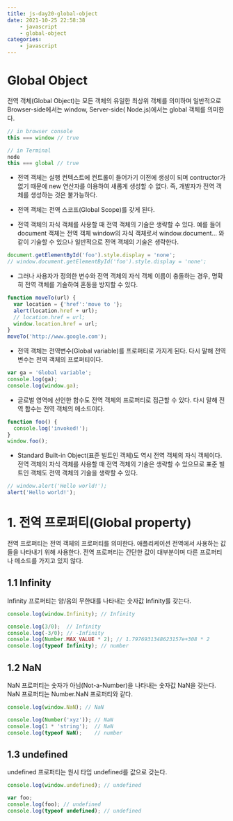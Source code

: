 ```yaml
---
title: js-day20-global-object
date: 2021-10-25 22:58:38
    - javascript 
    - global-object
categories: 
    - javascript
---
```


# Global Object
전역 객체(Global Object)는 모든 객체의 유일한 최상위 객체를 의미하며 일반적으로 Browser-side에서는 window, Server-side( Node.js)에서는 global 객체를 의미한다. 

``` javascript
// in browser console
this === window // true

// in Terminal
node
this === global // true
```

- 전역 객체는 실행 컨텍스트에 컨트롤이 들어가기 이전에 생성이 되며 contructor가 없기 때문에 new 연산자를 이용하여 새롭게 생성할 수 없다. 즉, 개발자가 전역 객체를 생성하는 것은 불가능하다. 

- 전역 객체는 전역 스코프(Global Scope)를 갖게 된다. 

- 전역 객체의 자식 객체를 사용할 때 전역 객체의 기술은 생략할 수 있다. 예를 들어 document 객체는 전역 객체 window의 자식 객체로서 window.document... 와 같이 기술할 수 있으나 일반적으로 전역 객체의 기술은 생략한다. 

``` javascript
document.getElementById('foo').style.display = 'none';
// window.document.getElementById('foo').style.display = 'none';
```

- 그러나 사용자가 정의한 변수와 전역 객체의 자식 객체 이름이 충돌하는 경우, 명확히 전역 객체를 기술하여 혼동을 방지할 수 있다. 

``` javascript
function moveTo(url) {
  var location = {'href':'move to '};
  alert(location.href + url);
  // location.href = url;
  window.location.href = url;
}
moveTo('http://www.google.com');
```

- 전역 객체는 전역변수(Global variable)를 프로퍼티로 가지게 된다. 다시 말해 전역 변수는 전역 객체의 프로퍼티이다. 

``` javascript
var ga = 'Global variable';
console.log(ga);
console.log(window.ga);
```

- 글로벌 영역에 선언한 함수도 전역 객체의 프로퍼티로 접근할 수 있다. 다시 말해 전역 함수는 전역 객체의 메소드이다. 

``` javascript
function foo() {
  console.log('invoked!');
}
window.foo();
```

- Standard Built-in Object(표준 빌트인 객체)도 역시 전역 객체의 자식 객체이다. 전역 객체의 자식 객체를 사용할 때 전역 객체의 기술은 생략할 수 있으므로 표준 빌트인 객체도 전역 객체의 기술을 생략할 수 있다. 

``` javascript
// window.alert('Hello world!');
alert('Hello world!');
```

# 1. 전역 프로퍼티(Global property)
전역 프로퍼티는 전역 객체의 프로퍼티를 의미한다. 애플리케이션 전역에서 사용하는 값들을 나타내기 위해 사용한다. 전역 프로퍼티는 간단한 값이 대부분이며 다른 프로퍼티나 메소드를 가지고 있지 않다. 

## 1.1 Infinity
Infinity 프로퍼티는 양/음의 무한대를 나타내는 숫자값 Infinity를 갖는다. 

``` javascript
console.log(window.Infinity); // Infinity

console.log(3/0);  // Infinity
console.log(-3/0); // -Infinity
console.log(Number.MAX_VALUE * 2); // 1.7976931348623157e+308 * 2
console.log(typeof Infinity); // number
```

## 1.2 NaN
NaN 프로퍼티는 숫자가 아님(Not-a-Number)을 나타내는 숫자값 NaN을 갖는다. NaN 프로퍼티는 Number.NaN 프로퍼티와 같다. 

``` javascript
console.log(window.NaN); // NaN

console.log(Number('xyz')); // NaN
console.log(1 * 'string');  // NaN
console.log(typeof NaN);    // number
```

## 1.3 undefined 
undefined 프로퍼티는 원시 타입 undefined를 값으로 갖는다. 

``` javascript
console.log(window.undefined); // undefined

var foo;
console.log(foo); // undefined
console.log(typeof undefined); // undefined
```